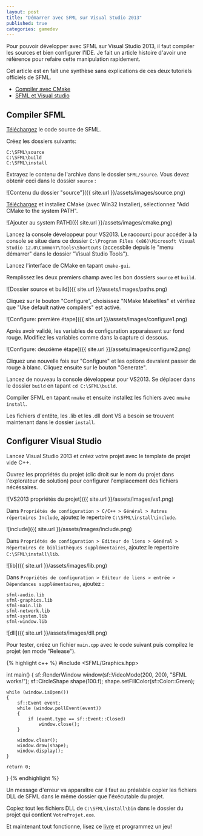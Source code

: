 ```yaml
---
layout: post
title: "Démarrer avec SFML sur Visual Studio 2013"
published: true
categories: gamedev
---
```


Pour pouvoir développer avec SFML sur Visual Studio 2013, il faut compiler les sources et bien configurer l'IDE. 
Je fait un article histoire d'avoir une référence pour refaire cette manipulation rapidement.

Cet article est en fait une synthèse sans explications de ces deux tutoriels officiels de SFML.

* [Compiler avec CMake](http://sfml-dev.org/tutorials/2.0/compile-with-cmake-fr.php "Compiler avec CMake")
* [SFML et Visual studio](http://sfml-dev.org/tutorials/2.1/start-vc-fr.php "SFML et Visual studio")

## Compiler SFML

[Téléchargez](http://sfml-dev.org/download-fr.php) le code source de SFML.

Créez les dossiers suivants:

    C:\SFML\source
    C:\SFML\build
    C:\SFML\install

Extrayez le contenu de l'archive dans le dossier `SFML/source`. Vous devez obtenir ceci dans le dossier `source` :

![Contenu du dossier "source"]({{ site.url }}/assets/images/source.png)

[Téléchargez](http://www.cmake.org/download/) et installez CMake (avec Win32 Installer), sélectionnez "Add CMake to the system PATH".

![Ajouter au system PATH]({{ site.url }}/assets/images/cmake.png)

Lancez la console développeur pour VS2013. Le raccourci pour accéder à la console se situe dans ce dossier `C:\Program Files (x86)\Microsoft Visual Studio 12.0\Common7\Tools\Shortcuts` (accessbile depuis le "menu démarrer" dans le dossier "Visual Studio Tools").

Lancez l'interface de CMake en tapant `cmake-gui`.

Remplissez les deux premiers champ avec les bon dossiers  `source` et `build`.

![Dossier source et build]({{ site.url }}/assets/images/paths.png)

Cliquez sur le bouton "Configure", choisissez "NMake Makefiles" et vérifiez que "Use default native compilers" est activé.

![Configure: première étape]({{ site.url }}/assets/images/configure1.png)

Après avoir validé, les variables de configuration apparaissent sur fond rouge. Modifiez les variables comme dans la capture ci dessous.

![Configure: deuxième étape]({{ site.url }}/assets/images/configure2.png)

Cliquez une nouvelle fois sur "Configure" et les options devraient passer de rouge à blanc. Cliquez ensuite sur le bouton "Generate".

Lancez de nouveau la console développeur pour VS2013. Se déplacer dans le dossier `build` en tapant `cd C:\SFML\build`.

Compiler SFML en tapant `nmake` et ensuite installez les fichiers avec `nmake install`.

Les fichiers d'entête, les .lib et les .dll dont VS a besoin se trouvent maintenant dans le dossier `install`.

## Configurer Visual Studio

Lancez Visual Studio 2013 et créez votre projet avec le template de projet vide C++.

Ouvrez les propriétés du projet (clic droit sur le nom du projet dans l'explorateur de solution) pour configurer l'emplacement des fichiers nécéssaires.

![VS2013 propriétés du projet]({{ site.url }}/assets/images/vs1.png)

Dans `Propriétés de configuration > C/C++ > Général > Autres répertoires Include`, ajoutez le repertoire `C:\SFML\install\include`.

![include]({{ site.url }}/assets/images/include.png)

Dans `Propriétés de configuration > Editeur de liens > Général > Répertoires de bibliothèques supplémentaires`, ajoutez le repertoire `C:\SFML\install\lib`.

![lib]({{ site.url }}/assets/images/lib.png)

Dans `Propriétés de configuration > Editeur de liens > entrée > Dépendances supplémentaires`, ajoutez :

    sfml-audio.lib
    sfml-graphics.lib
    sfml-main.lib
    sfml-network.lib
    sfml-system.lib
    sfml-window.lib
    
![dll]({{ site.url }}/assets/images/dll.png)

Pour tester, créez un fichier `main.cpp` avec le code suivant puis compilez le projet (en mode "Release").

{% highlight c++ %}
#include <SFML/Graphics.hpp>

int main()
{
    sf::RenderWindow window(sf::VideoMode(200, 200), "SFML works!");
    sf::CircleShape shape(100.f);
    shape.setFillColor(sf::Color::Green);

    while (window.isOpen())
    {
        sf::Event event;
        while (window.pollEvent(event))
        {
            if (event.type == sf::Event::Closed)
                window.close();
        }

        window.clear();
        window.draw(shape);
        window.display();
    }

    return 0;
}
{% endhighlight %}

Un message d'erreur va apparaître car il faut au préalable copier les fichiers DLL de SFML dans le même dossier que l'éxécutable du projet.

Copiez tout les fichiers DLL de `C:\SFML\install\bin` dans le dossier du projet qui contient `VotreProjet.exe`.

Et maintenant tout fonctionne, lisez ce [livre](https://www.packtpub.com/game-development/sfml-game-development) et programmez un jeu!